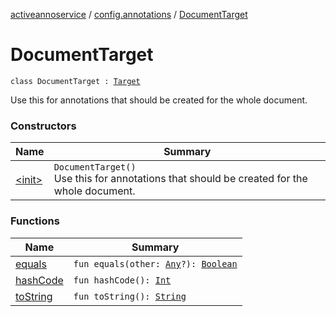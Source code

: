[activeannoservice](../../index.md) / [config.annotations](../index.md) / [DocumentTarget](./index.md)

# DocumentTarget

`class DocumentTarget : `[`Target`](../-target.md)

Use this for annotations that should be created for the whole document.

### Constructors

| Name | Summary |
|---|---|
| [&lt;init&gt;](-init-.md) | `DocumentTarget()`<br>Use this for annotations that should be created for the whole document. |

### Functions

| Name | Summary |
|---|---|
| [equals](equals.md) | `fun equals(other: `[`Any`](https://kotlinlang.org/api/latest/jvm/stdlib/kotlin/-any/index.html)`?): `[`Boolean`](https://kotlinlang.org/api/latest/jvm/stdlib/kotlin/-boolean/index.html) |
| [hashCode](hash-code.md) | `fun hashCode(): `[`Int`](https://kotlinlang.org/api/latest/jvm/stdlib/kotlin/-int/index.html) |
| [toString](to-string.md) | `fun toString(): `[`String`](https://kotlinlang.org/api/latest/jvm/stdlib/kotlin/-string/index.html) |
